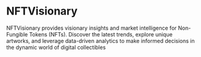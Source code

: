 # NFTVisionary
NFTVisionary provides visionary insights and market intelligence for Non-Fungible Tokens (NFTs). Discover the latest trends, explore unique artworks, and leverage data-driven analytics to make informed decisions in the dynamic world of digital collectibles
